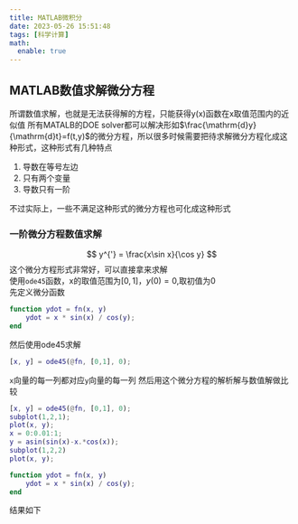 ```yaml
---
title: MATLAB微积分
date: 2023-05-26 15:51:48
tags: [科学计算]
math:
  enable: true
---
```

## MATLAB数值求解微分方程
所谓数值求解，也就是无法获得解的方程，只能获得y(x)函数在x取值范围内的近似值
所有MATALB的DOE solver都可以解决形如$\frac{\mathrm{d}y}{\mathrm{d}t}=f(t,y)$的微分方程，所以很多时候需要把待求解微分方程化成这种形式，这种形式有几种特点

1. 导数在等号左边
2. 只有两个变量
3. 导数只有一阶

不过实际上，一些不满足这种形式的微分方程也可化成这种形式
### 一阶微分方程数值求解
$$ y^{'} = \frac{x\sin x}{\cos y} $$
这个微分方程形式非常好，可以直接拿来求解  
使用`ode45`函数，x的取值范围为$[0,1]$，$y(0)=0$,取初值为0  
先定义微分函数
```matlab
function ydot = fn(x, y)
    ydot = x * sin(x) / cos(y);
end
```
然后使用ode45求解
```matlab
[x, y] = ode45(@fn, [0,1], 0);
```
`x`向量的每一列都对应`y`向量的每一列
然后用这个微分方程的解析解与数值解做比较
```matlab
[x, y] = ode45(@fn, [0,1], 0);
subplot(1,2,1);
plot(x, y);
x = 0:0.01:1;
y = asin(sin(x)-x.*cos(x));
subplot(1,2,2)
plot(x, y);

function ydot = fn(x, y)
    ydot = x * sin(x) / cos(y);
end
```
结果如下
